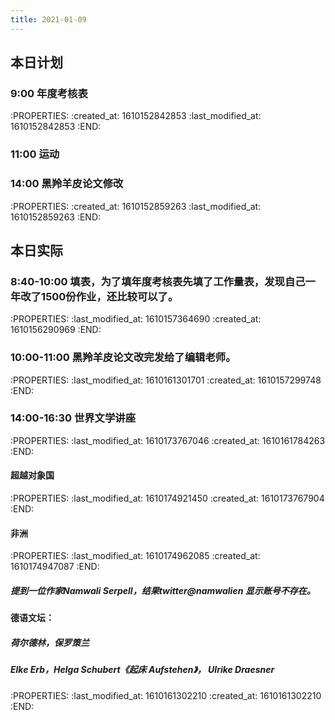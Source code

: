 ```yaml
---
title: 2021-01-09
---
```


## 本日计划
### 9:00 年度考核表
:PROPERTIES:
:created_at: 1610152842853
:last_modified_at: 1610152842853
:END:
### 11:00 运动
### 14:00 黑羚羊皮论文修改
:PROPERTIES:
:created_at: 1610152859263
:last_modified_at: 1610152859263
:END:
## 本日实际
### 8:40-10:00 填表，为了填年度考核表先填了工作量表，发现自己一年改了1500份作业，还比较可以了。
:PROPERTIES:
:last_modified_at: 1610157364690
:created_at: 1610156290969
:END:
### 10:00-11:00 黑羚羊皮论文改完发给了编辑老师。
:PROPERTIES:
:last_modified_at: 1610161301701
:created_at: 1610157299748
:END:
### 14:00-16:30 世界文学讲座
:PROPERTIES:
:last_modified_at: 1610173767046
:created_at: 1610161784263
:END:
#### 超越对象国
:PROPERTIES:
:last_modified_at: 1610174921450
:created_at: 1610173767904
:END:
#### 非洲
:PROPERTIES:
:last_modified_at: 1610174962085
:created_at: 1610174947087
:END:
##### 提到一位作家Namwali Serpell，结果twitter@namwalien 显示账号不存在。
#### 德语文坛：
##### 荷尔德林，保罗策兰
##### Elke Erb，Helga Schubert《起床 Aufstehen》， Ulrike Draesner
###
:PROPERTIES:
:last_modified_at: 1610161302210
:created_at: 1610161302210
:END:

